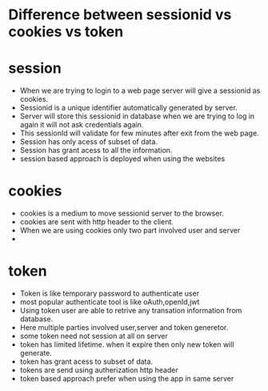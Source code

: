 # Difference between sessionid vs cookies vs token

# session
* When we are trying to login to a web page server will give a sessionid as cookies.
* Sessionid is a unique identifier automatically generated by server.
* Server will store this sessionid in database when we are trying to log in again it will not ask credentials again.
* This sessionId will validate for few minutes after exit from the web page.
* Session has only acess of subset of data.
* Session has grant acess to all the  information.
* session based approach is deployed when using the websites

# cookies
* cookies is a medium to move sessionid server to the browser.
* cookies are sent with http header to the client.
* When we are using cookies only two part involved user and server
* 
# token
* Token is like temporary password to authenticate user
* most popular authenticate tool is like oAuth,openId,jwt
* Using token user are able to retrive any transation information from database.
* Here multiple parties involved user,server and token generetor.
* some token need not session at all on server
* token has limited lifetime. when it expire then only new token will generate.
* token has grant acess to subset of data.
* tokens are send using autherization http header
* token based approach prefer when using the app in same server
